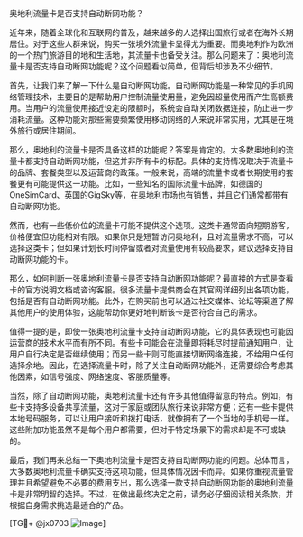 奥地利流量卡是否支持自动断网功能？

近年来，随着全球化和互联网的普及，越来越多的人选择出国旅行或者在海外长期居住。对于这些人群来说，购买一张境外流量卡显得尤为重要。而奥地利作为欧洲的一个热门旅游目的地和生活地，其流量卡也备受关注。那么问题来了：奥地利流量卡是否支持自动断网功能呢？这个问题看似简单，但背后却涉及不少细节。

首先，让我们来了解一下什么是自动断网功能。自动断网功能是一种常见的手机网络管理技术，主要目的是帮助用户控制流量使用量，避免因超量使用而产生高额费用。当用户的流量使用接近设定的限额时，系统会自动关闭数据连接，防止进一步消耗流量。这种功能对那些需要频繁使用移动网络的人来说非常实用，尤其是在境外旅行或居住期间。

那么，奥地利的流量卡是否具备这样的功能呢？答案是肯定的。大多数奥地利的流量卡都支持自动断网功能，但这并非所有卡的标配。具体的支持情况取决于流量卡的品牌、套餐类型以及运营商的政策。一般来说，高端的流量卡或者长期使用的套餐更有可能提供这一功能。比如，一些知名的国际流量卡品牌，如德国的OneSimCard、英国的GigSky等，在奥地利市场也有销售，并且它们通常都带有自动断网功能。

然而，也有一些低价位的流量卡可能不提供这个选项。这类卡通常面向短期游客，价格便宜但功能相对有限。如果你只是短暂访问奥地利，且对流量需求不高，可以选择这类卡；但如果计划长时间停留或者对流量使用有较高要求，建议选择支持自动断网功能的卡。

那么，如何判断一张奥地利流量卡是否支持自动断网功能呢？最直接的方式是查看卡的官方说明文档或咨询客服。很多流量卡提供商会在其官网详细列出各项功能，包括是否有自动断网功能。此外，在购买前也可以通过社交媒体、论坛等渠道了解其他用户的使用体验，这能帮助你更好地判断该卡是否符合自己的需求。

值得一提的是，即使一张奥地利流量卡支持自动断网功能，它的具体表现也可能因运营商的技术水平而有所不同。有些卡可能会在流量即将耗尽时提前通知用户，让用户自行决定是否继续使用；而另一些卡则可能直接切断网络连接，不给用户任何选择余地。因此，在选择流量卡时，除了关注自动断网功能外，还需要综合考虑其他因素，如信号强度、网络速度、客服质量等。

当然，除了自动断网功能，奥地利流量卡还有许多其他值得留意的特点。例如，有些卡支持多设备共享流量，这对于家庭或团队旅行来说非常方便；还有一些卡提供本地号码服务，可以让用户接听和拨打电话，就像拥有了一个当地的手机号一样。这些附加功能虽然不是每个用户都需要，但对于特定场景下的需求却是不可或缺的。

最后，我们再来总结一下奥地利流量卡是否支持自动断网功能的问题。总体而言，大多数奥地利流量卡确实支持这项功能，但具体情况因卡而异。如果你重视流量管理并且希望避免不必要的费用支出，那么选择一款支持自动断网功能的奥地利流量卡是非常明智的选择。不过，在做出最终决定之前，请务必仔细阅读相关条款，并根据自身需求挑选最适合的产品。

[TG💪+ @jx0703 ![Image](https://github.com/user-attachments/assets/dbca1d08-cadb-493c-b0ec-ad6f7a83f270)]